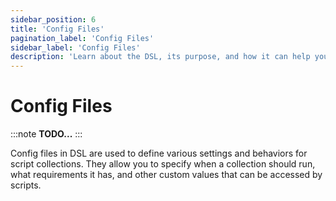 ```yaml
---
sidebar_position: 6
title: 'Config Files'
pagination_label: 'Config Files'
sidebar_label: 'Config Files'
description: 'Learn about the DSL, its purpose, and how it can help you in your projects.'
---
```


# Config Files

:::note
**TODO...**
:::

Config files in DSL are used to define various settings and behaviors for script collections. They allow you to specify when a collection should run, what requirements it has, and other custom values that can be accessed by scripts.
